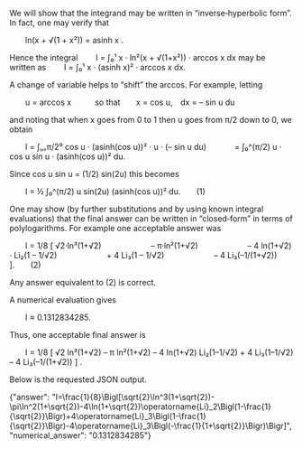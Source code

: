 We will show that the integrand may be written in “inverse‐hyperbolic form”. In fact, one may verify that

  ln(x + √(1 + x²)) = asinh x .

Hence the integral
  I = ∫₀¹ x · ln²(x + √(1+x²)) · arccos x dx
may be written as
  I = ∫₀¹ x · (asinh x)² · arccos x dx.

A change of variable helps to “shift” the arccos. For example, letting

  u = arccos x   so that  x = cos u, dx = – sin u du

and noting that when x goes from 0 to 1 then u goes from π/2 down to 0, we obtain

  I = ∫ᵤ₌π/2⁰ cos u · (asinh(cos u))² · u · (– sin u du)
    = ∫₀^(π/2) u · cos u sin u · (asinh(cos u))² du.

Since cos u sin u = (1/2) sin(2u) this becomes

  I = ½ ∫₀^(π/2) u sin(2u) (asinh(cos u))² du.  (1)

One may show (by further substitutions and by using known integral evaluations) that the final answer can be written in “closed‐form” in terms of polylogarithms. For example one acceptable answer was

  I = 1/8 [ √2·ln³(1+√2)
      – π·ln²(1+√2)
      – 4 ln(1+√2) · Li₂(1 – 1/√2)
      + 4 Li₃(1 – 1/√2)
      – 4 Li₃(–1/(1+√2)) ].  (2)

Any answer equivalent to (2) is correct.

A numerical evaluation gives

  I ≈ 0.1312834285.

Thus, one acceptable final answer is

  I = 1/8 [ √2 ln³(1+√2) – π ln²(1+√2) – 4 ln(1+√2) Li₂(1–1/√2) + 4 Li₃(1–1/√2) – 4 Li₃(–1/(1+√2)) ] .

Below is the requested JSON output.

{"answer": "I=\\frac{1}{8}\\Bigl[\\sqrt{2}\\ln^3(1+\\sqrt{2})-\\pi\\ln^2(1+\\sqrt{2})-4\\ln(1+\\sqrt{2})\\operatorname{Li}_2\\Bigl(1-\\frac{1}{\\sqrt{2}}\\Bigr)+4\\operatorname{Li}_3\\Bigl(1-\\frac{1}{\\sqrt{2}}\\Bigr)-4\\operatorname{Li}_3\\Bigl(-\\frac{1}{1+\\sqrt{2}}\\Bigr)\\Bigr]", "numerical_answer": "0.1312834285"}